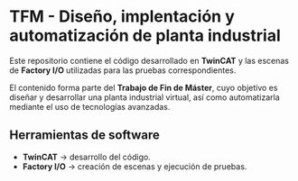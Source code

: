 # TFM - Diseño, implentación y automatización de planta industrial
Este repositorio contiene el código desarrollado en **TwinCAT** y las escenas de **Factory I/O** utilizadas para las pruebas correspondientes.

El contenido forma parte del **Trabajo de Fin de Máster**, cuyo objetivo es diseñar y desarrollar una planta industrial virtual, así como automatizarla mediante el uso de tecnologías avanzadas. 

## Herramientas de software
- **TwinCAT** → desarrollo del código.
- **Factory I/O** → creación de escenas y ejecución de pruebas.
